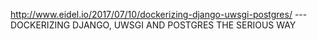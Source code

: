 http://www.eidel.io/2017/07/10/dockerizing-django-uwsgi-postgres/ --- DOCKERIZING DJANGO, UWSGI AND POSTGRES THE SERIOUS WAY
